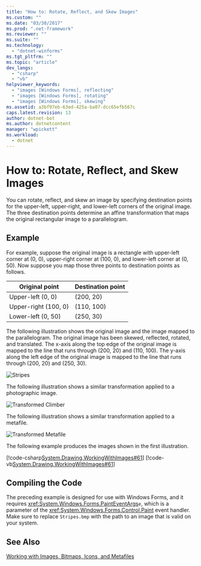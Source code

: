 ```yaml
---
title: "How to: Rotate, Reflect, and Skew Images"
ms.custom: ""
ms.date: "03/30/2017"
ms.prod: ".net-framework"
ms.reviewer: ""
ms.suite: ""
ms.technology: 
  - "dotnet-winforms"
ms.tgt_pltfrm: ""
ms.topic: "article"
dev_langs: 
  - "csharp"
  - "vb"
helpviewer_keywords: 
  - "images [Windows Forms], reflecting"
  - "images [Windows Forms], rotating"
  - "images [Windows Forms], skewing"
ms.assetid: a3bf97eb-63ed-425a-ba07-dcc65efb567c
caps.latest.revision: 13
author: dotnet-bot
ms.author: dotnetcontent
manager: "wpickett"
ms.workload: 
  - dotnet
---
```

# How to: Rotate, Reflect, and Skew Images
You can rotate, reflect, and skew an image by specifying destination points for the upper-left, upper-right, and lower-left corners of the original image. The three destination points determine an affine transformation that maps the original rectangular image to a parallelogram.  
  
## Example  
 For example, suppose the original image is a rectangle with upper-left corner at (0, 0), upper-right corner at (100, 0), and lower-left corner at (0, 50). Now suppose you map those three points to destination points as follows.  
  
|Original point|Destination point|  
|--------------------|-----------------------|  
|Upper-left (0, 0)|(200, 20)|  
|Upper-right (100, 0)|(110, 100)|  
|Lower-left (0, 50)|(250, 30)|  
  
 The following illustration shows the original image and the image mapped to the parallelogram. The original image has been skewed, reflected, rotated, and translated. The x-axis along the top edge of the original image is mapped to the line that runs through (200, 20) and (110, 100). The y-axis along the left edge of the original image is mapped to the line that runs through (200, 20) and (250, 30).  
  
 ![Stripes](../../../../docs/framework/winforms/advanced/media/stripes1.gif "Stripes1")  
  
 The following illustration shows a similar transformation applied to a photographic image.  
  
 ![Transformed Climber](../../../../docs/framework/winforms/advanced/media/transformedclimber.png "TransformedClimber")  
  
 The following illustration shows a similar transformation applied to a metafile.  
  
 ![Transformed Metafile](../../../../docs/framework/winforms/advanced/media/transformedmetafile.png "TransformedMetafile")  
  
 The following example produces the images shown in the first illustration.  
  
 [!code-csharp[System.Drawing.WorkingWithImages#61](../../../../samples/snippets/csharp/VS_Snippets_Winforms/System.Drawing.WorkingWithImages/CS/Class1.cs#61)]
 [!code-vb[System.Drawing.WorkingWithImages#61](../../../../samples/snippets/visualbasic/VS_Snippets_Winforms/System.Drawing.WorkingWithImages/VB/Class1.vb#61)]  
  
## Compiling the Code  
 The preceding example is designed for use with Windows Forms, and it requires <xref:System.Windows.Forms.PaintEventArgs>`e`, which is a parameter of the <xref:System.Windows.Forms.Control.Paint> event handler. Make sure to replace `Stripes.bmp` with the path to an image that is valid on your system.  
  
## See Also  
 [Working with Images, Bitmaps, Icons, and Metafiles](../../../../docs/framework/winforms/advanced/working-with-images-bitmaps-icons-and-metafiles.md)
